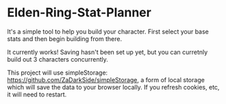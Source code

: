 # Elden-Ring-Stat-Planner

It's a simple tool to help you build your character. First select your base stats and then begin building from there.

It currently works! Saving hasn't been set up yet, but you can curretnly build out 3 characters concurrently.

This project will use simpleStorage: https://github.com/ZaDarkSide/simpleStorage, a form of local storage which will save the data to your browser locally. If you refresh cookies, etc, it will need to restart.